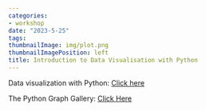 ```yaml
---
categories:
- workshop
date: "2023-5-25" 
tags:
thumbnailImage: img/plot.png
thumbnailImagePosition: left
title: Introduction to Data Visualisation with Python
---
```



Data visualization with Python: [Click here](/slides/5_seaborn/Data_visualization_with_Python)


The Python Graph Gallery: [Click Here](https://www.python-graph-gallery.com/)



